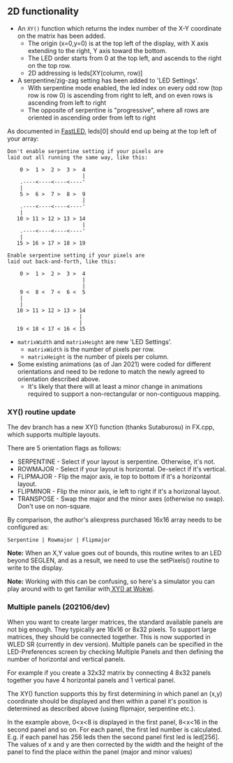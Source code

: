 ## 2D functionality
* An `XY()` function which returns the index number of the X-Y coordinate on the matrix has been added.
  * The origin (x=0,y=0) is at the top left of the display, with X axis extending to the right, Y axis toward the bottom.
  * The LED order starts from 0 at the top left, and ascends to the right on the top row.
  * 2D addressing is leds[XY(column, row)]
* A serpentine/zig-zag setting has been added to 'LED Settings'.
  * With serpentine mode enabled, the led index on every odd row (top row is row 0) is ascending from right to left, and on even rows is ascending from left to right
  * The opposite of serpentine is "progressive", where all rows are oriented in ascending order from left to right

As documented in [FastLED](https://github.com/FastLED/FastLED/blob/master/examples/XYMatrix/XYMatrix.ino), leds[0] should end up being at the top left of your array:

```
Don't enable serpentine setting if your pixels are
laid out all running the same way, like this:

    0 >  1 >  2 >  3 >  4
                        |
    .----<----<----<----'
    |
    5 >  6 >  7 >  8 >  9
                        |
    .----<----<----<----'
    |
   10 > 11 > 12 > 13 > 14
                        |
    .----<----<----<----'
    |
   15 > 16 > 17 > 18 > 19

Enable serpentine setting if your pixels are
laid out back-and-forth, like this:

    0 >  1 >  2 >  3 >  4
                        |
                        |
    9 <  8 <  7 <  6 <  5
    |
    |
   10 > 11 > 12 > 13 > 14
                       |
                       |
   19 < 18 < 17 < 16 < 15

```

* `matrixWidth` and `matrixHeight` are new 'LED Settings'.
  * `matrixWidth` is the number of pixels per row.
  * `matrixHeight` is the number of pixels per column.
* Some existing animations (as of Jan 2021) were coded for different orientations and need to be redone to match the newly agreed to orientation described above.
  * It's likely that there will at least a minor change in animations required to support a non-rectangular or non-contiguous mapping.

### XY() routine update

The dev branch has a new XY() function (thanks Sutaburosu) in FX.cpp, which supports multiple layouts.

There are 5 orientation flags as follows:


*  SERPENTINE - Select if your layout is serpentine. Otherwise, it's not.
*  ROWMAJOR   - Select if your layout is horizontal. De-select if it's vertical.
*  FLIPMAJOR  - Flip the major axis, ie top to bottom if it's a horizontal layout.
*  FLIPMINOR  - Flip the minor axis, ie left to right if it's a horizonal layout.
*  TRANSPOSE  - Swap the major and the minor axes (otherwise no swap). Don't use on non-square.

By comparison, the author's aliexpress purchased 16x16 array needs to be configured as:

```
Serpentine | Rowmajor | Flipmajor
```

**Note:** When an X,Y value goes out of bounds, this routine writes to an LED beyond SEGLEN, and as a result, we need to use the setPixels() routine to write to the display.

**Note:** Working with this can be confusing, so here's a simulator you can play around with to get familiar with[ XY()  at Wokwi](https://wokwi.com/arduino/projects/298774787561357832).

### Multiple panels (202106/dev)
When you want to create larger matrices, the standard available panels are not big enough. They typically are 16x16 or 8x32 pixels. To support large matrices, they should be connected together. This is now supported in WLED SR (currently in dev version). Multiple panels can be specified in the LED-Preferences screen by checking Multiple Panels and then defining the number of horizontal and vertical panels. 

For example if you create a 32x32 matrix by connecting 4 8x32 panels together you have 4 horizontal panels and 1 vertical panel.

The XY() function supports this by first determining in which panel an (x,y) coordinate should be displayed and then within a panel it's position is determined as described above (using flipmajor, serpentine etc.).

In the example above, 0<x<8 is displayed in the first panel, 8<x<16 in the second panel and so on. For each panel, the first led number is calculated. E.g. if each panel has 256 leds then the second panel first led is led[256]. The values of x and y are then corrected by the width and the height of the panel to find the place within the panel (major and minor values)